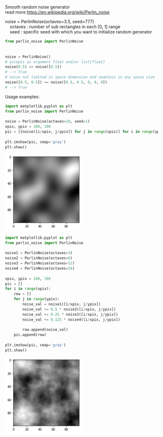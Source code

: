 Smooth random noise generator  
read more https://en.wikipedia.org/wiki/Perlin_noise  


noise = PerlinNoise(octaves=3.5, seed=777)  
 &nbsp;&nbsp;&nbsp;&nbsp;octaves : number of sub rectangles in each [0, 1] range  
 &nbsp;&nbsp;&nbsp;&nbsp;seed : specific seed with which you want to initialize random generator  


```python
from perlin_noise import PerlinNoise


noise = PerlinNoise()
# accepts as argument float and/or list[float]
noise(0.5) == noise([0.5])
# --> True
# noise not limited in space dimension and seamless in any space size
noise([0.5, 0.5]) == noise([0.5, 0.5, 0, 0, 0])
# --> True
```

Usage examples:
```python
import matplotlib.pyplot as plt
from perlin_noise import PerlinNoise

noise = PerlinNoise(octaves=10, seed=1)
xpix, ypix = 100, 100
pic = [[noise([i/xpix, j/ypix]) for j in range(xpix)] for i in range(ypix)]

plt.imshow(pic, cmap='gray')
plt.show()
```
![png](pics/output_4_0.png)

```python
import matplotlib.pyplot as plt
from perlin_noise import PerlinNoise

noise1 = PerlinNoise(octaves=3)
noise2 = PerlinNoise(octaves=6)
noise3 = PerlinNoise(octaves=12)
noise4 = PerlinNoise(octaves=24)

xpix, ypix = 100, 100
pic = []
for i in range(xpix):
    row = []
    for j in range(ypix):
        noise_val = noise1([i/xpix, j/ypix])
        noise_val += 0.5 * noise2([i/xpix, j/ypix])
        noise_val += 0.25 * noise3([i/xpix, j/ypix])
        noise_val += 0.125 * noise4([i/xpix, j/ypix])

        row.append(noise_val)
    pic.append(row)

plt.imshow(pic, cmap='gray')
plt.show()
```

![png](pics/output_5_0.png)
